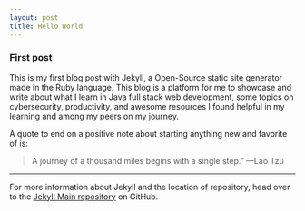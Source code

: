 ```yaml
---
layout: post
title: Hello World
---
```

### First post
This is my first blog post with Jekyll, a Open-Source static site generator made in the Ruby language. This blog is a platform for me to showcase and write about what I learn in Java full stack web development, some topics on cybersecurity, productivity, and awesome resources I found helpful in my learning and among my peers on my journey.

A quote to end on a positive note about starting anything new and favorite of is: 
> A journey of a thousand miles begins with a single step.” —Lao Tzu

<!---<img src="{{site.baseurl}}ChrisJabb21.github.io/tree/master/images/womanwalking.jpg">
<span>Photo by <a href="https://unsplash.com/@tegan?utm_source=unsplash&amp;utm_medium=referral&amp;utm_content=creditCopyText">Tegan Mierle</a> on <a href="https://unsplash.com/s/photos/walking?utm_source=unsplash&amp;utm_medium=referral&amp;utm_content=creditCopyText">Unsplash</a></span> ---->

----
 For more information about Jekyll and the location of repository, head over to the [Jekyll Main repository](https://github.com/jekyll/jekyll) on GitHub.
